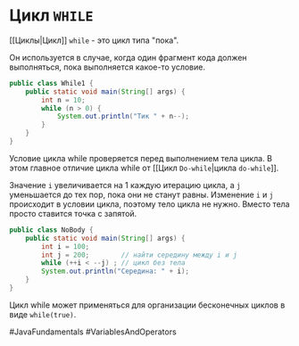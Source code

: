 # Цикл `WHILE`
[[Циклы|Цикл]] `while` - это цикл типа "пока".

Он используется в случае, когда один фрагмент кода должен выполняться, пока выполняется какое-то условие.
```java
public class While1 {
    public static void main(String[] args) {
        int n = 10;
        while (n > 0) {
            System.out.println("Тик " + n--);
        }
    }
}
```
Условие цикла while проверяется перед выполнением тела цикла. В этом главное отличие цикла while от [[Цикл `Do-while`|цикла `do-while`]].

Значение `i` увеличивается на 1 каждую итерацию цикла, а `j` уменьшается до тех пор, пока они не станут равны. Изменение `i` и `j` происходит в условии цикла, поэтому тело цикла не нужно. Вместо тела просто ставится точка с запятой.
```java
public class NoBody {
    public static void main(String[] args) {
        int i = 100;
        int j = 200;        // найти середину между i и j
        while (++i < --j) ; // цикл без тела
        System.out.println("Середина: " + i);
    }
}
```

Цикл while может применяться для организации бесконечных циклов в виде `while(true)`.

#JavaFundamentals 
#VariablesAndOperators